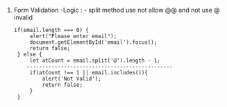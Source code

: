 1. Form Validation -Logic  : - split method use not allow @@ and not use @ invalid
 
       if(email.length === 0) {
            alert("Please enter email");
            document.getElementById('email').focus();
            return false;
        } else {
            let atCount = email.split('@').length - 1;
           -----------------------------------------------
            if(atCount !== 1 || email.includes()){
                alert('Not Valid');
                return false;
            }
        }
 
